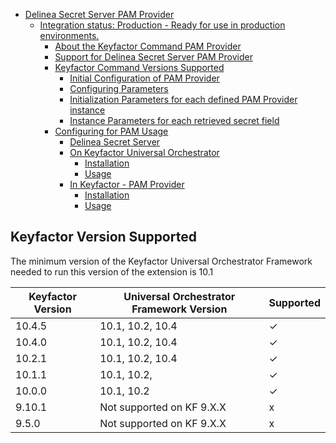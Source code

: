- [Delinea Secret Server PAM Provider](#delinea-secret-server-pam-provider)
  - [Integration status: Production - Ready for use in production environments.](#integration-status--production---ready-for-use-in-production-environments)
    * [About the Keyfactor Command PAM Provider](#about-the-keyfactor-command-pam-provider)
    * [Support for Delinea Secret Server PAM Provider](#support-for-delinea-secret-server-pam-provider)
    * [Keyfactor Command Versions Supported](#keyfactor-command-versions-supported)
        + [Initial Configuration of PAM Provider](#initial-configuration-of-pam-provider)
        + [Configuring Parameters](#configuring-parameters)
        + [Initialization Parameters for each defined PAM Provider instance](#initialization-parameters-for-each-defined-pam-provider-instance)
        + [Instance Parameters for each retrieved secret field](#instance-parameters-for-each-retrieved-secret-field)
    * [Configuring for PAM Usage](#configuring-for-pam-usage)
        + [Delinea Secret Server](#delinea-secret-server)
        + [On Keyfactor Universal Orchestrator](#on-keyfactor-universal-orchestrator)
            - [Installation](#installation)
            - [Usage](#usage)
        + [In Keyfactor - PAM Provider](#in-keyfactor---pam-provider)
            - [Installation](#installation-1)
            - [Usage](#usage-1)



## Keyfactor Version Supported

The minimum version of the Keyfactor Universal Orchestrator Framework needed to run this version of the extension is 10.1

| Keyfactor Version | Universal Orchestrator Framework Version | Supported    |
|-------------------|------------------------------------------|--------------|
| 10.4.5            | 10.1, 10.2, 10.4                         | &check;      |
| 10.4.0            | 10.1, 10.2, 10.4                         | &check;      |
| 10.2.1            | 10.1, 10.2, 10.4                         | &check;      |
| 10.1.1            | 10.1, 10.2,                              | &check;      |
| 10.0.0            | 10.1, 10.2                               | &check;      |
| 9.10.1            | Not supported on KF 9.X.X                | x            |
| 9.5.0             | Not supported on KF 9.X.X                | x            |